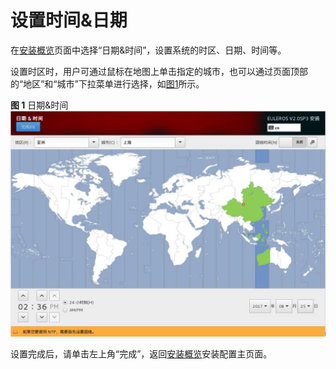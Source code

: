 # 设置时间&日期<a name="ZH-CN_TOPIC_0182741267"></a>

在[安装概览](进入安装设置界面.md#zh-cn_topic_0090571602_zh-cn_topic_0084097759_zh-cn_topic_0072985224_zh-cn_topic_0050852521_zh-cn_topic_0022427576_fig40696565144837)页面中选择“日期&时间”，设置系统的时区、日期、时间等。

设置时区时，用户可通过鼠标在地图上单击指定的城市，也可以通过页面顶部的“地区”和“城市”下拉菜单进行选择，如[图1](#zh-cn_topic_0090571604_zh-cn_topic_0084097761_zh-cn_topic_0072985233_zh-cn_topic_0050852523_zh-cn_topic_0022427896_fig54860235145511)所示。

**图 1**  日期&时间<a name="zh-cn_topic_0090571604_zh-cn_topic_0084097761_zh-cn_topic_0072985233_zh-cn_topic_0050852523_zh-cn_topic_0022427896_fig54860235145511"></a>  
![](figures/日期-时间.jpg "日期-时间")

设置完成后，请单击左上角“完成”，返回[安装概览](进入安装设置界面.md#zh-cn_topic_0090571602_zh-cn_topic_0084097759_zh-cn_topic_0072985224_zh-cn_topic_0050852521_zh-cn_topic_0022427576_fig40696565144837)安装配置主页面。

